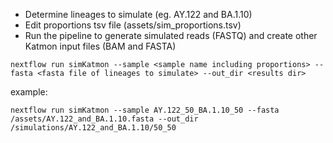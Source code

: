 - Determine lineages to simulate (eg. AY.122 and BA.1.10)
- Edit proportions tsv file (assets/sim_proportions.tsv)
- Run the pipeline to generate simulated reads (FASTQ) and create other Katmon input files (BAM and FASTA)
  

```nextflow run simKatmon --sample <sample name including proportions> --fasta <fasta file of lineages to simulate> --out_dir <results dir>```

example:

```nextflow run simKatmon --sample AY.122_50_BA.1.10_50 --fasta /assets/AY.122_and_BA.1.10.fasta --out_dir /simulations/AY.122_and_BA.1.10/50_50```
